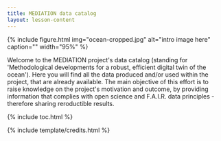 ```yaml
---
title: MEDIATION data catalog
layout: lesson-content
---
```


{% include figure.html img="ocean-cropped.jpg" alt="intro image here" caption="" width="95%" %}

Welcome to the MEDIATION project's data catalog (standing for 'Methodological developments for a robust, efficient digital twin of the ocean'). Here you will find all the data produced and/or used within the project, that are already available. The main objective of this effort is to raise knowledge on the project's motivation and outcome, by providing information that complies with open science and F.A.I.R. data principles - therefore sharing reroductible results. 

{% include toc.html %}

{% include template/credits.html %}
